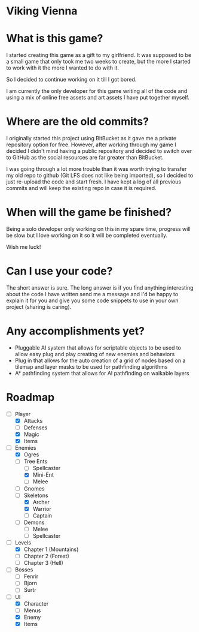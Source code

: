# Viking Vienna #

# What is this game? #

I started creating this game as a gift to my girlfriend.
It was supposed to be a small game that only took me two weeks to create, but the more I started to work with it the more I wanted to do with it.

So I decided to continue working on it till I got bored.

I am currently the only developer for this game writing all of the code and using a mix of online free assets and art assets I have put together myself.


# Where are the old commits? #

I originally started this project using BitBucket as it gave me a private repository option for free. However, after working through my game I decided I didn't mind having a public repository and decided to switch over to GitHub as the social resources are far greater than BitBucket. 

I was going through a lot more trouble than it was worth trying to transfer my old repo to github (Git LFS does not like being imported), so I decided to just re-upload the code and start fresh. I have kept a log of all previous commits and will keep the existing repo in case it is required.


# When will the game be finished? #

Being a solo developer only working on this in my spare time, progress will be slow but I love working on it so it will be completed eventually.

Wish me luck!

# Can I use your code? #

The short answer is sure. The long answer is if you find anything interesting about the code I have written send me a message and I'd be happy to explain it for you and give you some code snippets to use in your own project (sharing is caring).

# Any accomplishments yet? #
- Pluggable AI system that allows for scriptable objects to be used to allow easy plug and play creating of new enemies and behaviors
- Plug in that allows for the auto creation of a grid of nodes based on a tilemap and layer masks to be used for pathfinding algorithms
- A* pathfinding system that allows for AI pathfinding on walkable layers

# Roadmap #
- [ ] Player
  - [x] Attacks
  - [ ] Defenses
  - [x] Magic
  - [x] Items
- [ ] Enemies
  - [x] Ogres
  - [ ] Tree Ents
    - [ ] Spellcaster
    - [x] Mini-Ent
    - [ ] Melee
  - [ ] Gnomes
  - [ ] Skeletons
    - [x] Archer
    - [x] Warrior
    - [ ] Captain
  - [ ] Demons
    - [ ] Melee
    - [ ] Spellcaster
- [ ] Levels
  - [x] Chapter 1 (Mountains)
  - [ ] Chapter 2 (Forest)
  - [ ] Chapter 3 (Hell)
- [ ] Bosses
  - [ ] Fenrir
  - [ ] Bjorn
  - [ ] Surtr
- [ ] UI
  - [x] Character
  - [ ] Menus
  - [x] Enemy
  - [x] Items
